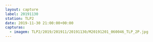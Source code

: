 ```yaml
---
layout: capture
label: 20191130
station: TLP2
date: 2019-11-30 21:00:00+00:00
capturas:
  - imagem: TLP2/2019/201911/20191130/M20191201_060046_TLP_2P.jpg
---
```

